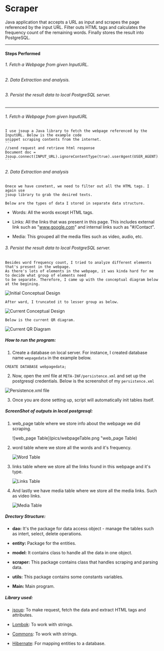 # Scraper
Java application that accepts a URL as input and scrapes the page referenced by the input URL. Filter outs HTML tags and calculates the frequency count of the remaining words. Finally stores the result into PostgreSQL.

---


#### Steps Performed

###### 1. Fetch a Webpage from given InputURL.
###### 2. Data Extraction and analysis.
###### 3. Persist the result data to local PostgreSQL server.


-----------------



###### 1. Fetch a Webpage from given InputURL
    I use jsoup a Java library to fetch the webpage referenced by the InputURL. Below is the example code 
    snippet scraping contents from the internet.
    ```
    //send request and retrieve html response
    Document doc = Jsoup.connect(INPUT_URL).ignoreContentType(true).userAgent(USER_AGENT).get();
    ```


###### 2. Data Extraction and analysis

    Onece we have conetent, we need to filter out all the HTML tags. I again use
    jsoup library to grab the desired texts.
    
    Below are the types of data I stored in separate data structure.
    
    
  -   Words: All the words except HTML tags.
      
  -   Links: All the links that was present in this page. This includes external link such as "www.google.com" 
            and internal links such as "#/Contact".
            
  -   Media: This grouped all the media files such as video, audio, etc.




###### 3. Persist the result data to local PostgreSQL server.

    Besides word frequency count, I tried to analyze different elements that's present in the webpage.
    As there's lots of elements in the webpage, it was kinda hard for me to decide what group of elements need 
    to be separate. Therefore, I came up with the conceptual diagram below at the begining. 
    
   ![Initial Conceptual Design](pics/initialConceptual.png "Initial Conceptual Design")
    
    
    After ward, I truncated it to lesser group as below.

![Current Conceptual Design](pics/laterConceptual.png "Current Conceptual design")
    
    Below is the current QR diagram.

![Current QR Diagram](pics/CurrentQRDiagram.png "Current QR Diagram")



##### How to run the program:

1. Create a database on local server. For instance, I created database name `wepagedata` 
in the example below.

```postgresql
CREATE DATABASE webpagedata;
```

2. Now, open the xml file at `META-INF/persistence.xml` and set up the postgresql 
credentials. Below is the screenshot of my `persistence.xml`

![Persistence.xml file](pics/persistence.png "Persistence.xml file")

3. Once you are done setting up, script will automatically init tables itself.




##### ScreenShot of outputs in local postgresql:

1. web_page table where we store info about the webpage we did scraping.

    ![web_page Table](pics/webpageTable.png "web_page Table)

2. word table where we store all the words and it's frequency.

    ![Word Table](pics/wordTable.png "Word Table")

3. links table where we store all the links found in this webpage and it's type.

    ![Links Table](pics/LinksTable.png "Links Table")

4. And lastly we have media table where we store all the media links. Such as video links.

    ![Media Table](pics/MediaTable.png "Media Table")
    
    
    
    
##### Drectory Structure:

- __dao:__ It's the package for data access object - manage the tables such as intert, select, delete operations.

- __entity:__  Package for the entities.

- __model:__ It contains class to handle all the data in one object.

- __scraper:__ This package contains class that handles scraping and parsing data.

- __utils:__ This package contains some constants variables.

- __Main:__ Main program.



##### Library used:

- [jsoup](https://jsoup.org/): To make request, fetch the data and extract HTML tags and attributes.

- [Lombok](https://projectlombok.org/): To work with strings.

- [Commons](https://commons.apache.org/): To work with strings.

- [Hibernate](http://hibernate.org/): For mapping entities to a database.




